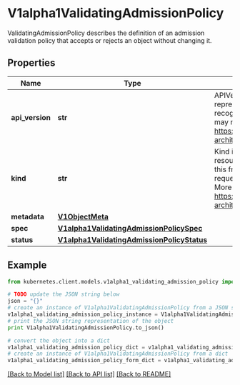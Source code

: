 # V1alpha1ValidatingAdmissionPolicy

ValidatingAdmissionPolicy describes the definition of an admission validation policy that accepts or rejects an object without changing it.

## Properties
Name | Type | Description | Notes
------------ | ------------- | ------------- | -------------
**api_version** | **str** | APIVersion defines the versioned schema of this representation of an object. Servers should convert recognized schemas to the latest internal value, and may reject unrecognized values. More info: https://git.k8s.io/community/contributors/devel/sig-architecture/api-conventions.md#resources | [optional] 
**kind** | **str** | Kind is a string value representing the REST resource this object represents. Servers may infer this from the endpoint the kubernetes.client submits requests to. Cannot be updated. In CamelCase. More info: https://git.k8s.io/community/contributors/devel/sig-architecture/api-conventions.md#types-kinds | [optional] 
**metadata** | [**V1ObjectMeta**](V1ObjectMeta.md) |  | [optional] 
**spec** | [**V1alpha1ValidatingAdmissionPolicySpec**](V1alpha1ValidatingAdmissionPolicySpec.md) |  | [optional] 
**status** | [**V1alpha1ValidatingAdmissionPolicyStatus**](V1alpha1ValidatingAdmissionPolicyStatus.md) |  | [optional] 

## Example

```python
from kubernetes.client.models.v1alpha1_validating_admission_policy import V1alpha1ValidatingAdmissionPolicy

# TODO update the JSON string below
json = "{}"
# create an instance of V1alpha1ValidatingAdmissionPolicy from a JSON string
v1alpha1_validating_admission_policy_instance = V1alpha1ValidatingAdmissionPolicy.from_json(json)
# print the JSON string representation of the object
print V1alpha1ValidatingAdmissionPolicy.to_json()

# convert the object into a dict
v1alpha1_validating_admission_policy_dict = v1alpha1_validating_admission_policy_instance.to_dict()
# create an instance of V1alpha1ValidatingAdmissionPolicy from a dict
v1alpha1_validating_admission_policy_form_dict = v1alpha1_validating_admission_policy.from_dict(v1alpha1_validating_admission_policy_dict)
```
[[Back to Model list]](../README.md#documentation-for-models) [[Back to API list]](../README.md#documentation-for-api-endpoints) [[Back to README]](../README.md)


